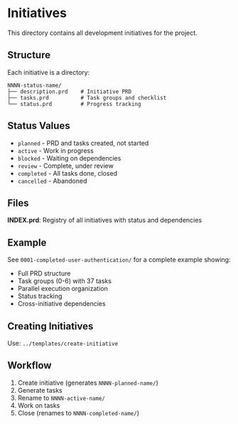 # Initiatives

This directory contains all development initiatives for the project.

## Structure

Each initiative is a directory:
```
NNNN-status-name/
├── description.prd    # Initiative PRD
├── tasks.prd          # Task groups and checklist
└── status.prd         # Progress tracking
```

## Status Values

- `planned` - PRD and tasks created, not started
- `active` - Work in progress
- `blocked` - Waiting on dependencies
- `review` - Complete, under review
- `completed` - All tasks done, closed
- `cancelled` - Abandoned

## Files

**INDEX.prd**: Registry of all initiatives with status and dependencies

## Example

See `0001-completed-user-authentication/` for a complete example showing:
- Full PRD structure
- Task groups (0-6) with 37 tasks
- Parallel execution organization
- Status tracking
- Cross-initiative dependencies

## Creating Initiatives

Use: `../templates/create-initiative`

## Workflow

1. Create initiative (generates `NNNN-planned-name/`)
2. Generate tasks
3. Rename to `NNNN-active-name/`
4. Work on tasks
5. Close (renames to `NNNN-completed-name/`)

